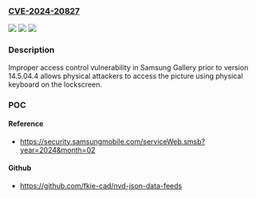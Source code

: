 ### [CVE-2024-20827](https://cve.mitre.org/cgi-bin/cvename.cgi?name=CVE-2024-20827)
![](https://img.shields.io/static/v1?label=Product&message=Gallery&color=blue)
![](https://img.shields.io/static/v1?label=Version&message=n%2Fa&color=blue)
![](https://img.shields.io/static/v1?label=Vulnerability&message=CWE-284%20%3A%20Improper%20Access%20Control&color=brighgreen)

### Description

Improper access control vulnerability in Samsung Gallery prior to version 14.5.04.4 allows physical attackers to access the picture using physical keyboard on the lockscreen.

### POC

#### Reference
- https://security.samsungmobile.com/serviceWeb.smsb?year=2024&month=02

#### Github
- https://github.com/fkie-cad/nvd-json-data-feeds

